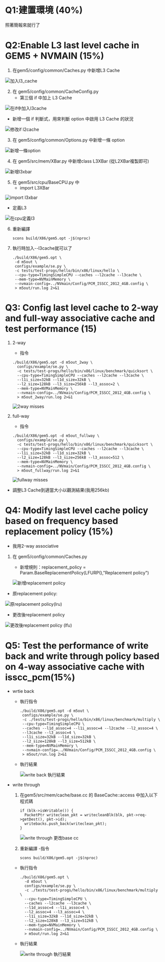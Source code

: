 # Q1:建置環境 (40%)
照著簡報來就行了
# Q2:Enable L3 last level cache in GEM5 + NVMAIN (15%)
1. 在gem5/config/common/Caches.py 中新增L3 Cache
   
![加入l3_cache](https://github.com/user-attachments/assets/4193e6c0-27eb-44cb-aca2-b52cd5f208e5)

2. 在 gem5/config/common/CacheConfig.py
   - 第三個 if 中加上 L3 Cache

![在if中加入l3cache](https://github.com/user-attachments/assets/7033fbd3-8c6c-4f00-a506-6129dde27d8d)

   - 新增一個 if 判斷式，用來判斷 option 中啟用 L3 Cache 的狀況

![修改if l2cache](https://github.com/user-attachments/assets/07fdcc23-eebf-43e5-800f-f1ecea83c730)

3. 在 gem5/config/common/Options.py 中新增一條 option

![新增一條option](https://github.com/user-attachments/assets/0972af8a-f969-48f0-9492-b7fed090060c)


4. 在 gem5/src/mem/XBar.py 中新增class L3XBar (從L2XBar複製即可)

![新增l3xbar](https://github.com/user-attachments/assets/837d71e9-7290-419d-b37f-9483a3ec9466)

5. 在 gem5/src/cpu/BaseCPU.py 中
   - import L3XBar

 ![import l3xbar](https://github.com/user-attachments/assets/77134aeb-e9f8-400a-8b9b-8c3f45b298b3)

   - 定義L3

![在cpu定義l3](https://github.com/user-attachments/assets/55a496e0-62ae-4356-b9f2-30608b3d1f04)

6. 重新編譯
   ```
   scons build/X86/gem5.opt -j$(nproc)
7. 執行時加入--l3cache就可以了
    ```
    ./build/X86/gem5.opt \
     -d m5out \
     configs/example/se.py \
     -c tests/test-progs/hello/bin/x86/linux/hello \
     --cpu-type=TimingSimpleCPU --caches --l2cache --l3cache \
     --mem-type=NVMainMemory \
     --nvmain-config=../NVmain/Config/PCM_ISSCC_2012_4GB.config \
     > m5out/run.log 2>&1
    ```
# Q3: Config last level cache to 2-way and full-way associative cache and test performance (15)
1. 2-way
   - 指令
   ```
   ./build/X86/gem5.opt -d m5out_2way \
     configs/example/se.py \
     -c tests/test-progs/hello/bin/x86/linux/benchmark/quicksort \
     --cpu-type=TimingSimpleCPU --caches --l2cache --l3cache \
     --l1i_size=32kB --l1d_size=32kB \
     --l2_size=128kB --l3_size=256kB --l3_assoc=2 \
     --mem-type=NVMainMemory \
     --nvmain-config=../NVmain/Config/PCM_ISSCC_2012_4GB.config \
     > m5out_2way/run.log 2>&1
   ```
   ![2way misses](https://github.com/user-attachments/assets/6a6d49bc-af92-439d-9476-10ef799978d9)

2. full-way
   - 指令
   ```
   ./build/X86/gem5.opt -d m5out_fullway \
     configs/example/se.py \
     -c tests/test-progs/hello/bin/x86/linux/benchmark/quicksort \
     --cpu-type=TimingSimpleCPU --caches --l2cache --l3cache \
     --l1i_size=32kB --l1d_size=32kB \
     --l2_size=128kB --l3_size=256kB --l3_assoc=512 \
     --mem-type=NVMainMemory \
     --nvmain-config=../NVmain/Config/PCM_ISSCC_2012_4GB.config \
     > m5out_fullway/run.log 2>&1
   ```
   ![fullway misses](https://github.com/user-attachments/assets/0ee463ee-f7f8-42bf-a1f1-27d437269eec)

- 調整L3 Cache到適當大小以觀測結果(我用256kb)
# Q4: Modify last level cache policy based on frequency based replacement policy (15%)
- 我用2-way associative
1. 在 gem5/config/common/Caches.py
   - 新增規則：replacement_policy = Param.BaseReplacementPolicy(LFURP(),"Replacement policy")

   ![新增replacement policy](https://github.com/user-attachments/assets/80875dd9-13c1-45ec-8ca7-a25a2fff2afa)

- 原replacement policy: 

![原replacement policy(lru)](https://github.com/user-attachments/assets/1def02d9-1744-4899-9dd0-c09ee828e097)

- 更改後replacement policy

![更改後replacement policy (lfu)](https://github.com/user-attachments/assets/acf4455b-eef2-4a96-ac3e-f750a75fed8f)

# Q5: Test the performance of write back and write through policy based on 4-way associative cache with isscc_pcm(15%)
- wrtie back
  - 執行指令
    ```
    ./build/X86/gem5.opt -d m5out \
     configs/example/se.py \
     -c ./tests/test-progs/hello/bin/x86/linux/benchmark/multiply \
     --cpu-type=TimingSimpleCPU \
     --caches --l1d_assoc=4 --l1i_assoc=4 --l2cache --l2_assoc=4 \
     --l3cache --l3_assoc=4 \
     --l1i_size=32kB --l1d_size=32kB \
     --l2_size=128kB --l3_size=512kB \
     --mem-type=NVMainMemory \
     --nvmain-config=../NVmain/Config/PCM_ISSCC_2012_4GB.config \
     > m5out/run.log 2>&1
    ```
  - 執行結果

    ![write back 執行結果](https://github.com/user-attachments/assets/507c8d3c-6662-42b6-9873-7950bbf8d2f5)
- write through
  1. 在gem5/src/mem/cache/base.cc 的 BaseCache::access 中加入以下程式碼
     ```
     if (blk->isWritable()) {
       PacketPtr writeclean_pkt = writecleanBlk(blk, pkt->req->getDest(), pkt->id);
       writebacks.push_back(writeclean_pkt);
     }
     ```

     ![write through 更改base cc](https://github.com/user-attachments/assets/037b0b39-6d40-4d67-bade-5a31de0476ae)

  2. 重新編譯
     -指令
     ```
     scons build/X86/gem5.opt -j$(nproc)
     ```
     
  - 執行指令
    ```
    ./build/X86/gem5.opt \
      -d m5out \
      configs/example/se.py \
      -c ./tests/test-progs/hello/bin/x86/linux/benchmark/multiply \
      --cpu-type=TimingSimpleCPU \
      --caches --l2cache --l3cache \
      --l1d_assoc=4 --l1i_assoc=4 \
      --l2_assoc=4 --l3_assoc=4 \
      --l1i_size=32kB --l1d_size=32kB \
      --l2_size=128kB --l3_size=512kB \
      --mem-type=NVMainMemory \
      --nvmain-config=../NVmain/Config/PCM_ISSCC_2012_4GB.config \
      > m5out/run.log 2>&1
    ```
  - 執行結果
    
    ![write through 執行結果](https://github.com/user-attachments/assets/16e98c07-f0d1-47a8-9c42-a13d3b3eaa16)

